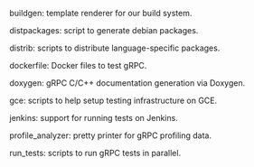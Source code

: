 buildgen: template renderer for our build system.

distpackages: script to generate debian packages.

distrib: scripts to distribute language-specific packages.

dockerfile: Docker files to test gRPC.

doxygen: gRPC C/C++ documentation generation via Doxygen.

gce: scripts to help setup testing infrastructure on GCE.

jenkins: support for running tests on Jenkins.

profile_analyzer: pretty printer for gRPC profiling data.

run_tests: scripts to run gRPC tests in parallel.
